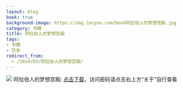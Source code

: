 ```yaml
---
layout: blog
book: true
background-image: https://img.locyoo.com/book阿拉伯人的梦想宫殿.jpg
category: 书籍
title: 阿拉伯人的梦想宫殿
tags:
- 书籍
- 历史
redirect_from:
  - /2024/03/阿拉伯人的梦想宫殿/
---
```

![](https://img.locyoo.com/book阿拉伯人的梦想宫殿.jpg)
阿拉伯人的梦想宫殿: <a name = "ref1" href="https://url18.ctfile.com/f/50983618-1457809382-45f38c?p=3619">点击下载</a>，访问密码请点击右上方“关于”自行查看